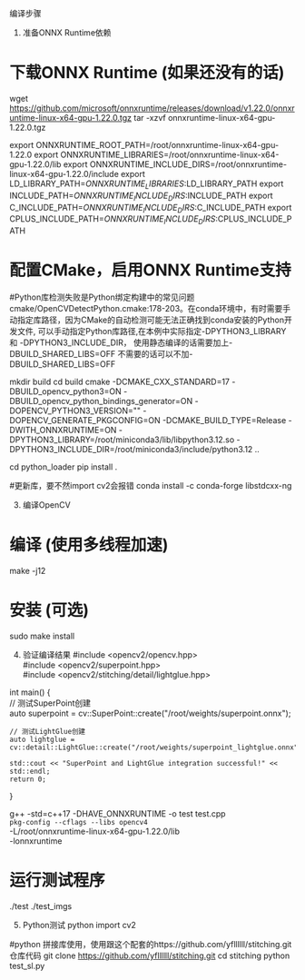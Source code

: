 编译步骤
1. 准备ONNX Runtime依赖
# 下载ONNX Runtime (如果还没有的话)  
wget https://github.com/microsoft/onnxruntime/releases/download/v1.22.0/onnxruntime-linux-x64-gpu-1.22.0.tgz
tar -xzvf onnxruntime-linux-x64-gpu-1.22.0.tgz

export ONNXRUNTIME_ROOT_PATH=/root/onnxruntime-linux-x64-gpu-1.22.0
export ONNXRUNTIME_LIBRARIES=/root/onnxruntime-linux-x64-gpu-1.22.0/lib
export ONNXRUNTIME_INCLUDE_DIRS=/root/onnxruntime-linux-x64-gpu-1.22.0/include
export LD_LIBRARY_PATH=$ONNXRUNTIME_LIBRARIES:$LD_LIBRARY_PATH
export INCLUDE_PATH=$ONNXRUNTIME_INCLUDE_DIRS:$INCLUDE_PATH
export C_INCLUDE_PATH=$ONNXRUNTIME_INCLUDE_DIRS:$C_INCLUDE_PATH
export CPLUS_INCLUDE_PATH=$ONNXRUNTIME_INCLUDE_DIRS:$CPLUS_INCLUDE_PATH
  

# 配置CMake，启用ONNX Runtime支持  
#Python库检测失败是Python绑定构建中的常见问题 cmake/OpenCVDetectPython.cmake:178-203。在conda环境中，有时需要手动指定库路径，因为CMake的自动检测可能无法正确找到conda安装的Python开发文件, 可以手动指定Python库路径,在本例中实际指定-DPYTHON3_LIBRARY 和 -DPYTHON3_INCLUDE_DIR， 使用静态编译的话需要加上-DBUILD_SHARED_LIBS=OFF
不需要的话可以不加-DBUILD_SHARED_LIBS=OFF

mkdir build
cd build
cmake -DCMAKE_CXX_STANDARD=17 -DBUILD_opencv_python3=ON -DBUILD_opencv_python_bindings_generator=ON -DOPENCV_PYTHON3_VERSION="" -DOPENCV_GENERATE_PKGCONFIG=ON -DCMAKE_BUILD_TYPE=Release -DWITH_ONNXRUNTIME=ON -DPYTHON3_LIBRARY=/root/miniconda3/lib/libpython3.12.so -DPYTHON3_INCLUDE_DIR=/root/miniconda3/include/python3.12 ..

cd python_loader
pip install .

#更新库，要不然import cv2会报错
conda install -c conda-forge libstdcxx-ng

3. 编译OpenCV
# 编译 (使用多线程加速)  
make -j12
  
# 安装 (可选)  
sudo make install

4. 验证编译结果
#include <opencv2/opencv.hpp>  
#include <opencv2/superpoint.hpp>  
#include <opencv2/stitching/detail/lightglue.hpp>  
  
int main() {  
    // 测试SuperPoint创建  
    auto superpoint = cv::SuperPoint::create("/root/weights/superpoint.onnx");  
      
    // 测试LightGlue创建    
    auto lightglue = cv::detail::LightGlue::create("/root/weights/superpoint_lightglue.onnx");  
      
    std::cout << "SuperPoint and LightGlue integration successful!" << std::endl;  
    return 0;  
}

<!-- g++ -std=c++17 test.cpp -o test \
    `pkg-config --cflags --libs opencv4` \
    -L/root/onnxruntime-linux-x64-gpu-1.22.0/lib \
    -lonnxruntime -->


g++ -std=c++17 -DHAVE_ONNXRUNTIME -o test test.cpp \
    `pkg-config --cflags --libs opencv4` \
    -L/root/onnxruntime-linux-x64-gpu-1.22.0/lib \
    -lonnxruntime
# 运行测试程序
./test ./test_imgs

5. Python测试
python
import cv2


#python 拼接库使用，使用跟这个配套的https://github.com/yfllllll/stitching.git仓库代码
git clone https://github.com/yfllllll/stitching.git
cd stitching
python test_sl.py
